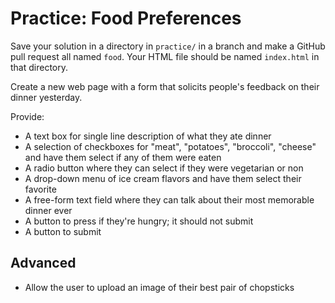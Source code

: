 # Practice: Food Preferences

Save your solution in a directory in `practice/` in a branch and make a GitHub pull request all named `food`.
Your HTML file should be named `index.html` in that directory.

Create a new web page with a form that solicits people's feedback on their dinner yesterday.

Provide:

* A text box for single line description of what they ate dinner
* A selection of checkboxes for "meat", "potatoes", "broccoli", "cheese" and have them select if any of them were eaten
* A radio button where they can select if they were vegetarian or non
* A drop-down menu of ice cream flavors and have them select their favorite
* A free-form text field where they can talk about their most memorable dinner ever
* A button to press if they're hungry; it should not submit
* A button to submit

## Advanced

* Allow the user to upload an image of their best pair of chopsticks
